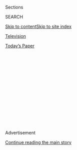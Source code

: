 <div id="app">

<div>

<div>

<div>

<div class="NYTAppHideMasthead css-1q2w90k e1suatyy0">

<div class="section css-ui9rw0 e1suatyy2">

<div class="css-eph4ug er09x8g0">

<div class="css-6n7j50">

</div>

<span class="css-1dv1kvn">Sections</span>

<div class="css-10488qs">

<span class="css-1dv1kvn">SEARCH</span>

</div>

[Skip to content](#site-content)[Skip to site
index](#site-index)

</div>

<div id="masthead-section-label" class="css-1wr3we4 eaxe0e00">

[Television](https://www.nytimes3xbfgragh.onion/section/arts/television)

</div>

<div class="css-10698na e1huz5gh0">

</div>

</div>

<div id="masthead-bar-one" class="section hasLinks css-15hmgas e1csuq9d3">

<div class="css-uqyvli e1csuq9d0">

</div>

<div class="css-1uqjmks e1csuq9d1">

</div>

<div class="css-9e9ivx">

[](https://myaccount.nytimes3xbfgragh.onion/auth/login?response_type=cookie&client_id=vi)

</div>

<div class="css-1bvtpon e1csuq9d2">

[Today’s
Paper](https://www.nytimes3xbfgragh.onion/section/todayspaper)

</div>

</div>

</div>

</div>

<div data-aria-hidden="false">

<div id="site-content" data-role="main">

<div>

<div class="css-1aor85t" style="opacity:0.000000001;z-index:-1;visibility:hidden">

<div class="css-1hqnpie">

<div class="css-epjblv">

<span class="css-17xtcya">[Television](/section/arts/television)</span><span class="css-x15j1o">|</span><span class="css-fwqvlz">What’s
on TV Tuesday: ‘John Lewis: Celebrating a Hero’ and a Timely
Documentary</span>

</div>

<div class="css-k008qs">

<div class="css-1iwv8en">

<span class="css-18z7m18"></span>

<div>

</div>

</div>

<span class="css-1n6z4y">https://nyti.ms/31fdwFD</span>

<div class="css-1705lsu">

<div class="css-4xjgmj">

<div class="css-4skfbu" data-role="toolbar" data-aria-label="Social Media Share buttons, Save button, and Comments Panel with current comment count" data-testid="share-tools">

  - 
  - 
  - 
  - 
    
    <div class="css-6n7j50">
    
    </div>

  - 

</div>

</div>

</div>

</div>

</div>

</div>

<div id="NYT_TOP_BANNER_REGION" class="css-13pd83m">

</div>

<div id="top-wrapper" class="css-1sy8kpn">

<div id="top-slug" class="css-l9onyx">

Advertisement

</div>

[Continue reading the main
story](#after-top)

<div class="ad top-wrapper" style="text-align:center;height:100%;display:block;min-height:250px">

<div id="top" class="place-ad" data-position="top" data-size-key="top">

</div>

</div>

<div id="after-top">

</div>

</div>

<div>

<div id="sponsor-wrapper" class="css-1hyfx7x">

<div id="sponsor-slug" class="css-19vbshk">

Supported by

</div>

[Continue reading the main
story](#after-sponsor)

<div id="sponsor" class="ad sponsor-wrapper" style="text-align:center;height:100%;display:block">

</div>

<div id="after-sponsor">

</div>

</div>

<div class="css-186x18t">

</div>

<div class="css-1vkm6nb ehdk2mb0">

# What’s on TV Tuesday: ‘John Lewis: Celebrating a Hero’ and a Timely Documentary

</div>

Celebrities come together to honor the congressman. And “The Stand: How
One Gesture Shook the World” revisits an iconic image from the 1968
Summer Olympics.

<div class="css-79elbk" data-testid="photoviewer-wrapper">

<div class="css-z3e15g" data-testid="photoviewer-wrapper-hidden">

</div>

<div class="css-1a48zt4 ehw59r15" data-testid="photoviewer-children">

![<span class="css-16f3y1r e13ogyst0" data-aria-hidden="true">John
Lewis, who died on July 17, on the Edmund Pettus Bridge in 2018. CBS
will honor him with an hourlong tribute on
Tuesday.</span><span class="css-cnj6d5 e1z0qqy90" itemprop="copyrightHolder"><span class="css-1ly73wi e1tej78p0">Credit...</span><span><span>Albert
Cesare/The Montgomery Advertiser, via Associated
Press</span></span></span>](https://static01.graylady3jvrrxbe.onion/images/2020/08/04/arts/04tvcol-lewis/04tvcol-lewis-articleLarge.jpg?quality=75&auto=webp&disable=upscale)

</div>

</div>

<div class="css-18e8msd">

<div class="css-vp77d3 epjyd6m0">

<div class="css-1baulvz">

By <span class="css-1baulvz last-byline" itemprop="name">Lauren
Messman</span>

</div>

</div>

  - Aug. 4, 2020, <span class="css-epvm6">1:00 a.m.
    ET</span>

  - 
    
    <div class="css-4xjgmj">
    
    <div class="css-d8bdto" data-role="toolbar" data-aria-label="Social Media Share buttons, Save button, and Comments Panel with current comment count" data-testid="share-tools">
    
      - 
      - 
      - 
      - 
        
        <div class="css-6n7j50">
        
        </div>
    
      - 
    
    </div>
    
    </div>

</div>

</div>

<div class="section meteredContent css-1r7ky0e" name="articleBody" itemprop="articleBody">

<div class="css-1fanzo5 StoryBodyCompanionColumn">

<div class="css-53u6y8">

## What’s on TV

**JOHN LEWIS: CELEBRATING A HERO** *10 p.m. on CBS.* On Thursday,
Representative John Lewis, [who died on
July 17](https://www.nytimes3xbfgragh.onion/2020/07/17/us/john-lewis-dead.html),
was [eulogized by three former
presidents](https://www.nytimes3xbfgragh.onion/2020/07/30/us/john-lewis-live-funeral.html?searchResultPosition=8)
at the Ebenezer Baptist Church in Atlanta. Lewis, a luminary of the
civil rights movement, represented the city in Congress for more than
three decades, following his years as an activist working alongside the
Rev. Dr. Martin Luther King Jr. In a continued celebration of his
legacy, Oprah Winfrey, Tyler Perry, Gayle King and Brad Pitt will host
this one-hour special that looks back at Lewis’s tireless civil rights
work and political career, featuring appearances by Common, Jennifer
Hudson, John Legend, Trevor Noah, Billy Porter and more.

**THE SWAMP** *9 p.m. on HBO.* A key rallying cry during President
Trump’s 2016 campaign was his promise to[“drain the
swamp”](https://www.nytimes3xbfgragh.onion/2020/07/06/us/politics/trump-lobbyists-swamp-campaign.html)
by battling the corruption of special interests, lobbyists and big-money
donors in Washington. This documentary follows three Republican
congressmen who have tried to champion that mission: [Rep. Matt
Gaetz](https://www.nytimes3xbfgragh.onion/2019/03/30/us/politics/matt-gaetz-trump.html)
of Florida, [Rep. Thomas
Massie](https://www.nytimes3xbfgragh.onion/2020/03/27/us/politics/thomas-massie-coronavirus.html?searchResultPosition=5)
of Kentucky and [Rep. Ken
Buck](https://www.nytimes3xbfgragh.onion/2019/04/03/us/politics/trump-republican-party.html?searchResultPosition=12)
of Colorado. Over the course of a year, they navigate fund-raising
requirements; the process of securing key committee assignments; and
relationships with lobbyists and special interest groups. The result is
a look at what substantial reform might actually require.

## What’s Streaming

</div>

</div>

<div class="css-79elbk" data-testid="photoviewer-wrapper">

<div class="css-z3e15g" data-testid="photoviewer-wrapper-hidden">

</div>

<div class="css-1a48zt4 ehw59r15" data-testid="photoviewer-children">

![<span class="css-16f3y1r e13ogyst0" data-aria-hidden="true">Tommie
Smith, center, and John Carlos, right, at the 1968 Summer
Olympics.</span><span class="css-cnj6d5 e1z0qqy90" itemprop="copyrightHolder"><span class="css-1ly73wi e1tej78p0">Credit...</span><span>Getty
Images</span></span>](https://static01.graylady3jvrrxbe.onion/images/2020/08/04/arts/04tvcol-stand/04tvcol-stand-articleLarge.jpg?quality=75&auto=webp&disable=upscale)

</div>

</div>

<div class="css-1fanzo5 StoryBodyCompanionColumn">

<div class="css-53u6y8">

**THE STAND: HOW ONE GESTURE SHOOK THE WORLD** (2020) [*Rent or
buy*](https://tv.apple.com/us/movie/the-stand-how-one-gesture-shook-the-world/umc.cmc.hw5jhieqcimd8aiuxc8pnx1w)
*on iTunes, Google Play and other streaming platforms and pay TV
operators.* At the 1968 Summer Olympics, the runners [Tommie
Smith](https://www.nytimes3xbfgragh.onion/2020/06/13/sports/tommie-smith-protest-colin-kaepernick.html)
and [John
Carlos](https://www.nytimes3xbfgragh.onion/2011/10/11/sports/john-carlos-of-68-olympics-protest-maintains-his-passion.html)
stepped up to the podium, accepted their medals and raised their fists
during the national anthem to protest the treatment of Black Americans.
“Depending on your perspective, their silent gesture of protest was
one of the most disturbing images in the history of American sports, or
one of the most inspiring,” William C. Rhoden wrote of the protest in
[The New York
Times.](https://www.nytimes3xbfgragh.onion/2016/07/18/sports/olympics/john-carlos-tommie-smith-committee-apology.html)
This documentary looks back on the circumstances that led to that
moment, as well as the way their protest has [inspired outspoken
athletes
today.](https://www.nytimes3xbfgragh.onion/2018/09/06/sports/kaepernick-nike-kneeling.html)

</div>

</div>

<div class="css-79elbk" data-testid="photoviewer-wrapper">

<div class="css-z3e15g" data-testid="photoviewer-wrapper-hidden">

</div>

<div class="css-1a48zt4 ehw59r15" data-testid="photoviewer-children">

<div class="css-1xdhyk6 erfvjey0">

<span class="css-1ly73wi e1tej78p0">Image</span>

<div class="css-zjzyr8">

<div data-testid="lazyimage-container" style="height:257.77777777777777px">

</div>

</div>

</div>

<span class="css-16f3y1r e13ogyst0" data-aria-hidden="true">Sam Jay in
“Sam Jay: 3 In The
Morning.”</span><span class="css-cnj6d5 e1z0qqy90" itemprop="copyrightHolder"><span class="css-1ly73wi e1tej78p0">Credit...</span><span>Marcus
Russell Price/Netflix</span></span>

</div>

</div>

<div class="css-1fanzo5 StoryBodyCompanionColumn">

<div class="css-53u6y8">

**SAM JAY: 3 IN THE MORNING** *Stream on*
[*Netflix.*](https://www.netflix.com/search?q=sam%20jay&jbv=81078802) **
After bringing a [fresh perspective to the “Saturday Night Live”
writers’
room](https://www.vice.com/en_us/article/ywnn3x/snls-kenan-thompson-and-sam-jay-want-to-make-everyone-laugh),
the comedian Sam Jay is returning to the stage for her first hourlong
comedy special. In it, Jay jokes about her relationship and [the
intersectionality of her
identity](https://www.youtube.com/watch?v=D2EcvFfzu-o) as a lesbian of
color.

**RED PENGUINS** (2019) *Rent or buy on*
[*iTunes*](https://tv.apple.com/us/movie/red-penguins/umc.cmc.1a55rxdxlme2cwu9ylp4edln7)*,*
[*Vimeo*](https://vimeo.com/ondemand/redpenguins) *and other streaming
platforms and pay TV operators.* This documentary revisits a time in
sports history when [the American entertainment industry collided with
post-Soviet
Russia.](https://www.nytimes3xbfgragh.onion/1994/03/28/sports/hockey-from-russia-with-endorsements.html)
After the fall of the U.S.S.R., the famed Russian Red Army hockey team
became a pet project for a group of American investors. Under the
marketing whiz Steven Warshaw, the games were transformed into
spectacle, including bears on skates and exotic dancers, until oligarchs
and the Russian mob got involved.

</div>

</div>

</div>

<div>

</div>

<div>

</div>

<div>

</div>

<div>

<div id="bottom-wrapper" class="css-1ede5it">

<div id="bottom-slug" class="css-l9onyx">

Advertisement

</div>

[Continue reading the main
story](#after-bottom)

<div id="bottom" class="ad bottom-wrapper" style="text-align:center;height:100%;display:block;min-height:90px">

</div>

<div id="after-bottom">

</div>

</div>

</div>

</div>

</div>

## Site Index

<div>

</div>

## Site Information Navigation

  - [© <span>2020</span> <span>The New York Times
    Company</span>](https://help.nytimes3xbfgragh.onion/hc/en-us/articles/115014792127-Copyright-notice)

<!-- end list -->

  - [NYTCo](https://www.nytco.com/)
  - [Contact
    Us](https://help.nytimes3xbfgragh.onion/hc/en-us/articles/115015385887-Contact-Us)
  - [Work with us](https://www.nytco.com/careers/)
  - [Advertise](https://nytmediakit.com/)
  - [T Brand Studio](http://www.tbrandstudio.com/)
  - [Your Ad
    Choices](https://www.nytimes3xbfgragh.onion/privacy/cookie-policy#how-do-i-manage-trackers)
  - [Privacy](https://www.nytimes3xbfgragh.onion/privacy)
  - [Terms of
    Service](https://help.nytimes3xbfgragh.onion/hc/en-us/articles/115014893428-Terms-of-service)
  - [Terms of
    Sale](https://help.nytimes3xbfgragh.onion/hc/en-us/articles/115014893968-Terms-of-sale)
  - [Site
    Map](https://spiderbites.nytimes3xbfgragh.onion)
  - [Help](https://help.nytimes3xbfgragh.onion/hc/en-us)
  - [Subscriptions](https://www.nytimes3xbfgragh.onion/subscription?campaignId=37WXW)

</div>

</div>

</div>

</div>
